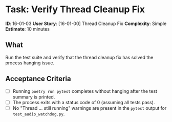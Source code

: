 # Task: Verify Thread Cleanup Fix
**ID**: 16-01-03
**User Story**: [16-01-00] Thread Cleanup Fix
**Complexity**: Simple
**Estimate**: 10 minutes

## What
Run the test suite and verify that the thread cleanup fix has solved the process hanging issue.

## Acceptance Criteria
- [ ] Running `poetry run pytest` completes without hanging after the test summary is printed.
- [ ] The process exits with a status code of 0 (assuming all tests pass).
- [ ] No "Thread ... still running" warnings are present in the `pytest` output for `test_audio_watchdog.py`.
